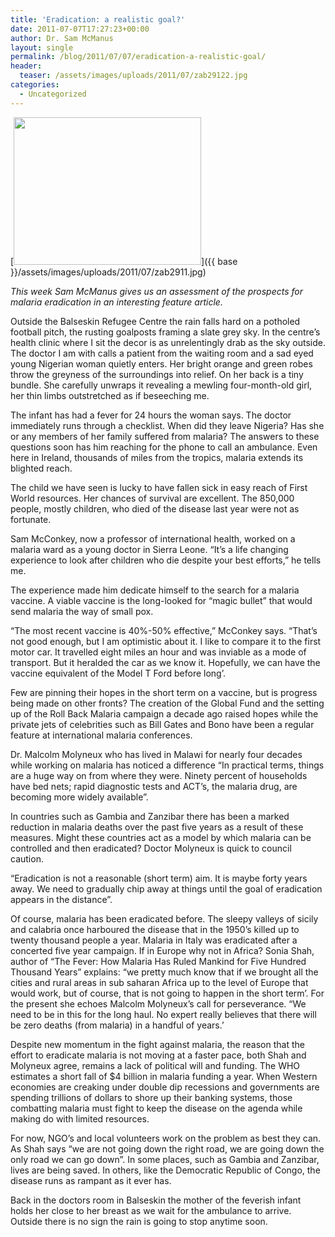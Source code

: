 ```yaml
---
title: 'Eradication: a realistic goal?'
date: 2011-07-07T17:27:23+00:00
author: Dr. Sam McManus
layout: single
permalink: /blog/2011/07/07/eradication-a-realistic-goal/
header:
  teaser: /assets/images/uploads/2011/07/zab29122.jpg
categories:
  - Uncategorized
---
```

[<img class="alignnone size-medium wp-image-719" title="zab291" alt="" src="{{ base }}/assets/images/uploads/2011/07/zab2911.jpg" width="300" height="236" />]({{ base }}/assets/images/uploads/2011/07/zab2911.jpg)

_This week Sam McManus gives us an assessment of the prospects for malaria eradication in an interesting feature article._

Outside the Balseskin Refugee Centre the rain falls hard on a potholed football pitch, the rusting goalposts framing a slate grey sky. In the centre’s health clinic where I sit the decor is as unrelentingly drab as the sky outside. The doctor I am with calls a patient from the waiting room and a sad eyed young Nigerian woman quietly enters. Her bright orange and green robes throw the greyness of the surroundings into relief. On her back is a tiny bundle. She carefully unwraps it revealing a mewling four-month-old girl, her thin limbs outstretched as if beseeching me.

The infant has had a fever for 24 hours the woman says. The doctor immediately runs through a checklist. When did they leave Nigeria? Has she or any members of her family suffered from malaria? The answers to these questions soon has him reaching for the phone to call an ambulance. Even here in Ireland, thousands of miles from the tropics, malaria extends its blighted reach.

The child we have seen is lucky to have fallen sick in easy reach of First World resources. Her chances of survival are excellent. The 850,000 people, mostly children, who died of the disease last year were not as fortunate.

Sam McConkey, now a professor of international health, worked on a malaria ward as a young doctor in Sierra Leone. “It’s a life changing experience to look after children who die despite your best efforts,” he tells me.

The experience made him dedicate himself to the search for a malaria vaccine. A viable vaccine is the long-looked for “magic bullet” that would send malaria the way of small pox.

“The most recent vaccine is 40%-50% effective,” McConkey says. “That’s not good enough, but I am optimistic about it. I like to compare it to the first motor car. It travelled eight miles an hour and was inviable as a mode of transport. But it heralded the car as we know it. Hopefully, we can have the vaccine equivalent of the Model T Ford before long’.

Few are pinning their hopes in the short term on a vaccine, but is progress being made on other fronts? The creation of the Global Fund and the setting up of the Roll Back Malaria campaign a decade ago raised hopes while the private jets of celebrities such as Bill Gates and Bono have been a regular feature at international malaria conferences.

Dr. Malcolm Molyneux who has lived in Malawi for nearly four decades while working on malaria has noticed a difference “In practical terms, things are a huge way on from where they were. Ninety percent of households have bed nets; rapid diagnostic tests and ACT’s, the malaria drug, are becoming more widely available”.

In countries such as Gambia and Zanzibar there has been a marked reduction in malaria deaths over the past five years as a result of these measures. Might these countries act as a model by which malaria can be controlled and then eradicated? Doctor Molyneux is quick to council caution.

“Eradication is not a reasonable (short term) aim. It is maybe forty years away. We need to gradually chip away at things until the goal of eradication appears in the distance”.

Of course, malaria has been eradicated before. The sleepy valleys of sicily and calabria once harboured the disease that in the 1950’s killed up to twenty thousand people a year. Malaria in Italy was eradicated after a concerted five year campaign. If in Europe why not in Africa? Sonia Shah, author of “The Fever: How Malaria Has Ruled Mankind for Five Hundred Thousand Years” explains: “we pretty much know that if we brought all the cities and rural areas in sub saharan Africa up to the level of Europe that would work, but of course, that is not going to happen in the short term’. For the present she echoes Malcolm Molyneux’s call for perseverance. “We need to be in this for the long haul. No expert really believes that there will be zero deaths (from malaria) in a handful of years.’

Despite new momentum in the fight against malaria, the reason that the effort to eradicate malaria is not moving at a faster pace, both Shah and Molyneux agree, remains a lack of political will and funding. The WHO estimates a short fall of $4 billion in malaria funding a year. When Western economies are creaking under double dip recessions and governments are spending trillions of dollars to shore up their banking systems, those combatting malaria must fight to keep the disease on the agenda while making do with limited resources.

For now, NGO’s and local volunteers work on the problem as best they can. As Shah says “we are not going down the right road, we are going down the only road we can go down”. In some places, such as Gambia and Zanzibar, lives are being saved. In others, like the Democratic Republic of Congo, the disease runs as rampant as it ever has.

Back in the doctors room in Balseskin the mother of the feverish infant holds her close to her breast as we wait for the ambulance to arrive. Outside there is no sign the rain is going to stop anytime soon.